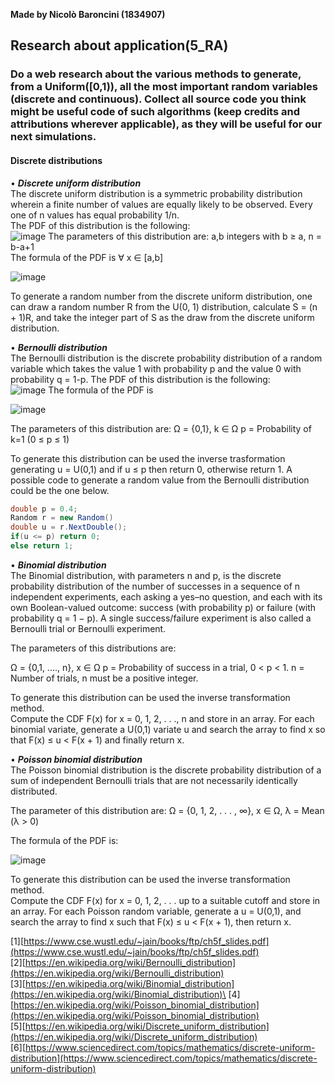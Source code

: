 **Made by Nicolò Baroncini (1834907)**

## Research about application(5_RA)
### Do a web research about the various methods to generate, from a Uniform([0,1)), all the most important random variables (discrete and continuous). Collect all source code you think might be useful code of such algorithms (keep credits and attributions wherever applicable), as they will be useful for our next simulations.

#### Discrete distributions

• ***Discrete uniform distribution***\
The discrete uniform distribution is a symmetric probability distribution wherein a finite number of values are equally likely to be observed. Every one of n values has equal probability 1/n. \
The PDF of this distribution is the following: \
![image](https://user-images.githubusercontent.com/78324346/139026894-e3bddbfa-6f64-443f-b093-523109deb838.png)
The parameters of this distribution are:
a,b integers with b ≥ a, n = b-a+1 \
The formula of the PDF is ∀ x ∈ [a,b]

![image](https://user-images.githubusercontent.com/78324346/139027185-a4780ebe-7c1c-4b79-a5e8-cd260aaf0084.png) 

To generate a random number from the discrete uniform distribution, one can draw a random number R from the U(0, 1) distribution, calculate S = (n + 1)R, and take the integer part of S as the draw from the discrete uniform distribution. 

• ***Bernoulli distribution*** \
The  Bernoulli distribution is the discrete probability distribution of a random variable which takes the value 1 with probability p and the value 0 with probability q = 1-p.
The PDF of this distribution is the following:\
![image](https://user-images.githubusercontent.com/78324346/139028179-69e1f5c2-ca26-47ee-9997-c558b4d7097b.png)
The formula of the PDF is

![image](https://user-images.githubusercontent.com/78324346/139028670-0b747696-9adf-4814-ba2a-270ebe6ce7b4.png)

The parameters of this distribution are:
Ω = {0,1}, k ∈ Ω
p = Probability of k=1 (0 ≤ p ≤ 1)

To generate this distribution can be used the inverse trasformation generating u = U(0,1) and if u ≤ p then return 0, otherwise return 1.
A possible code to generate a random value from the Bernoulli distribution could be the one below.
```C#
double p = 0.4;
Random r = new Random()
double u = r.NextDouble();
if(u <= p) return 0;
else return 1;
```
• ***Binomial distribution*** \
The Binomial distribution, with parameters n and p, is the discrete probability distribution of the number of successes in a sequence of n independent experiments, each asking a yes–no question, and each with its own Boolean-valued outcome: success (with probability p) or failure (with probability q = 1 − p). A single success/failure experiment is also called a Bernoulli trial or Bernoulli experiment.

The parameters of this distributions are:

Ω = {0,1, ...., n}, x ∈ Ω
p = Probability of success in a trial, 0 < p < 1.
n = Number of trials, n must be a positive integer.

To generate this distribution can be used the inverse transformation method. \
Compute the CDF F(x) for x = 0, 1, 2, . . ., n and store in an array. For each binomial variate, generate a U(0,1) variate u and search the array to find x so that F(x) ≤ u < F(x + 1) and finally return x.

• ***Poisson binomial distribution***\
The Poisson binomial distribution is the discrete probability distribution of a sum of independent Bernoulli trials that are not necessarily identically distributed.

The parameter of this distribution are:
 Ω = {0, 1, 2, . . . , ∞}, x ∈ Ω, λ = Mean (λ > 0)

The formula of the PDF is:

 ![image](https://user-images.githubusercontent.com/78324346/139025878-f632f54a-20e2-4176-a68a-8c9a676557af.png)

To generate this distribution can be used the inverse transformation method. \
Compute the CDF F(x) for x = 0, 1, 2, . . . up to a suitable cutoff and store in an array. For each Poisson random variable, generate a u = U(0,1), and search the array to find x such that F(x) ≤ u < F(x + 1), then return x.

[1][https://www.cse.wustl.edu/~jain/books/ftp/ch5f_slides.pdf](https://www.cse.wustl.edu/~jain/books/ftp/ch5f_slides.pdf) \
[2][https://en.wikipedia.org/wiki/Bernoulli_distribution](https://en.wikipedia.org/wiki/Bernoulli_distribution) \
[3][https://en.wikipedia.org/wiki/Binomial_distribution](https://en.wikipedia.org/wiki/Binomial_distribution)\
[4][https://en.wikipedia.org/wiki/Poisson_binomial_distribution](https://en.wikipedia.org/wiki/Poisson_binomial_distribution) \
[5][https://en.wikipedia.org/wiki/Discrete_uniform_distribution](https://en.wikipedia.org/wiki/Discrete_uniform_distribution) \
[6][https://www.sciencedirect.com/topics/mathematics/discrete-uniform-distribution](https://www.sciencedirect.com/topics/mathematics/discrete-uniform-distribution)
